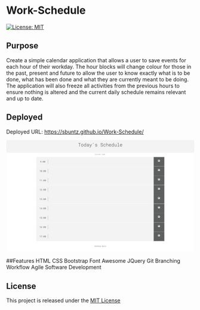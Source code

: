 # Work-Schedule
[![License: MIT](https://img.shields.io/badge/License-MIT-yellow.svg)](https://opensource.org/licenses/MIT)

## Purpose
Create a simple calendar application that allows a user to save events for each hour of their workday. 
The hour blocks will change colour for those in the past, present and future to allow the user to know exactly what is to be done, what has been done and what they are currently meant to be doing.
The application will also freeze all activities from the previous hours to ensure nothing is altered and the current daily schedule remains relevant and up to date.

<a name="deployed"></a>
## Deployed 
Deployed URL: https://sbuntz.github.io/Work-Schedule/


![](/assets/images/screenshot.png)

##Features
HTML
CSS
Bootstrap
Font Awesome
JQuery
Git Branching Workflow
Agile Software Development

## License
This project is released under the [MIT License](LICENSE)
